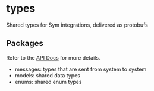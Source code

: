# types

Shared types for Sym integrations, delivered as protobufs

## Packages

Refer to the [API Docs](docs/index.md) for more details.

* messages: types that are sent from system to system
* models: shared data types
* enums: shared enum types

